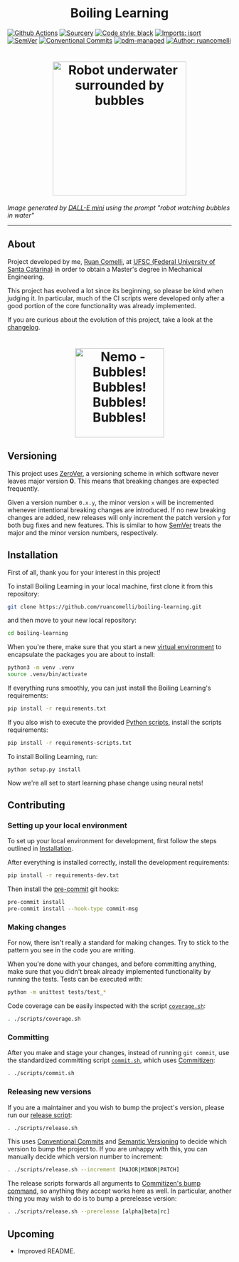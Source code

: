 <h1 align="center">
Boiling Learning
</h1>

[![Github Actions](https://github.com/commitizen-tools/commitizen/workflows/Python%20package/badge.svg?style=flat-square)](https://github.com/ruancomelli/boiling-learning/actions)
[![Sourcery](https://img.shields.io/badge/Sourcery-enabled-brightgreen)](https://sourcery.ai)
[![Code style: black](https://img.shields.io/badge/code%20style-black-000000.svg)](https://github.com/psf/black)
[![Imports: isort](https://img.shields.io/badge/%20imports-isort-%231674b1?style=flat&labelColor=ef8336)](https://pycqa.github.io/isort/)
[![SemVer](https://img.shields.io/badge/semver-2.0.0-green)](https://semver.org/spec/v2.0.0.html)
[![Conventional Commits](https://img.shields.io/badge/Conventional%20Commits-1.0.0-yellow.svg)](https://conventionalcommits.org)
[![pdm-managed](https://img.shields.io/badge/pdm-managed-blueviolet)](https://pdm.fming.dev)
[![Author: ruancomelli](https://img.shields.io/badge/ruancomelli-blue?style=flat&label=author)](https://github.com/ruancomelli)

<h1 align="center">
<a href="https://github.com/ruancomelli/boiling-learning">
<img
  src=https://user-images.githubusercontent.com/22752929/179121666-171ab746-a072-4e62-80fa-448c4bd3f646.png
  alt="Robot underwater surrounded by bubbles"
  width="300"
  align="center"
>
</a>
</h1>

_Image generated by [DALL-E mini](https://www.craiyon.com/) using the prompt "robot watching bubbles in water"_

---

About
---

Project developed by me, [Ruan Comelli](https://github.com/ruancomelli), at [UFSC (Federal University of Santa Catarina)](https://ufsc.br/) in order to obtain a Master's degree in Mechanical Engineering.

This project has evolved a lot since its beginning, so please be kind when judging it. In particular, much of the CI scripts were developed only after a good portion of the core functionality was already implemented.

If you are curious about the evolution of this project, take a look at the [changelog](CHANGELOG.md).

<h1 align="center">
<a href="https://github.com/ruancomelli/boiling-learning">
<img
  src=https://user-images.githubusercontent.com/22752929/181357665-f1fb9c59-ec02-46f8-b723-f38c15576bfd.gif
  alt="Nemo - Bubbles! Bubbles! Bubbles! Bubbles!"
  width="200"
  align="center"
>
</a>
</h1>

Versioning
---

This project uses [ZeroVer](https://0ver.org/), a versioning scheme in which software never leaves major version **0**. This means that breaking changes are expected frequently.

Given a version number `0.x.y`, the minor version `x` will be incremented whenever intentional breaking changes are introduced. If no new breaking changes are added, new releases will only increment the patch version `y` for both bug fixes and new features. This is similar to how [SemVer](https://semver.org/) treats the major and the minor version numbers, respectively.

Installation
---

First of all, thank you for your interest in this project!

To install Boiling Learning in your local machine, first clone it from this repository:
```sh
git clone https://github.com/ruancomelli/boiling-learning.git
```
and then move to your new local repository:
```sh
cd boiling-learning
```

When you're there, make sure that you start a new [virtual environment](https://docs.python.org/3/tutorial/venv.html) to encapsulate the packages you are about to install:
```sh
python3 -m venv .venv
source .venv/bin/activate
```

If everything runs smoothly, you can just install the Boiling Learning's requirements:
```sh
pip install -r requirements.txt
```

If you also wish to execute the provided [Python scripts](boiling_learning/scripts), install the scripts requirements:
```sh
pip install -r requirements-scripts.txt
```

To install Boiling Learning, run:
```
python setup.py install
```

Now we're all set to start learning phase change using neural nets!

Contributing
---

### Setting up your local environment

To set up your local environment for development, first follow the steps outlined in [Installation](#installation).

After everything is installed correctly, install the development requirements:
```sh
pip install -r requirements-dev.txt
```

Then install the [pre-commit](https://pre-commit.com/) git hooks:
```sh
pre-commit install
pre-commit install --hook-type commit-msg
```

### Making changes

For now, there isn't really a standard for making changes. Try to stick to the pattern you see in the code you are writing.

When you're done with your changes, and before committing anything, make sure that you didn't break already implemented functionality by running the tests. Tests can be executed with:
```sh
python -m unittest tests/test_*
```

Code coverage can be easily inspected with the script [`coverage.sh`](scripts/coverage.sh):
```sh
. ./scripts/coverage.sh
```

### Committing

After you make and stage your changes, instead of running `git commit`, use the standardized committing script [`commit.sh`](scripts/commit.sh), which uses [Commitizen](https://github.com/commitizen-tools/commitizen):
```sh
. ./scripts/commit.sh
```

### Releasing new versions

If you are a maintainer and you wish to bump the project's version, please run our [release script](scripts/release.sh):
```sh
. ./scripts/release.sh
```

This uses [Conventional Commits](https://www.conventionalcommits.org/en/v1.0.0/) and [Semantic Versioning](https://semver.org/) to decide which version to bump the project to. If you are unhappy with this, you can manually decide which version number to increment:
```sh
. ./scripts/release.sh --increment [MAJOR|MINOR|PATCH]
```

The release scripts forwards all arguments to [Commitizen's bump command](https://github.com/commitizen-tools/commitizen/blob/master/docs/bump.md), so anything they accept works here as well. In particular, another thing you may wish to do is to bump a prerelease version:
```sh
. ./scripts/release.sh --prerelease [alpha|beta|rc]
```

Upcoming
---

- Improved README.
